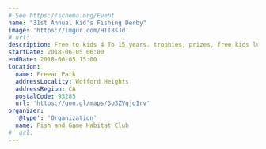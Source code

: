 ```yaml
---
# See https://schema.org/Event
name: "31st Annual Kid's Fishing Derby"
image: 'https://imgur.com/HTI8sJd'
# url:
description: Free to kids 4 To 15 years. trophies, prizes, free kids lunch & free drawing
startDate: 2018-06-05 06:00
endDate: 2018-06-05 15:00
location:
  name: Freear Park
  addressLocality: Wofford Heights
  addressRegion: CA
  postalCode: 93285
  url: 'https://goo.gl/maps/3o3ZVqjq1rv'
organizer:
  '@type': 'Organization'
  name: Fish and Game Habitat Club
#  url:
---
```

